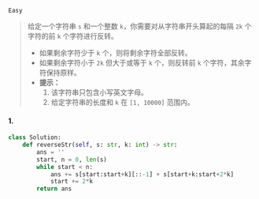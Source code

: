 `Easy`

> 给定一个字符串 `s` 和一个整数 `k`，你需要对从字符串开头算起的每隔 `2k` 个字符的前 `k` 个字符进行反转。
>
> - 如果剩余字符少于 `k` 个，则将剩余字符全部反转。
> - 如果剩余字符小于 `2k` 但大于或等于 `k` 个，则反转前 `k` 个字符，其余字符保持原样。
> - **提示：**
>     1. 该字符串只包含小写英文字母。
>     2. 给定字符串的长度和 `k` 在 `[1, 10000]` 范围内。

#### 1. 

```python
class Solution:
    def reverseStr(self, s: str, k: int) -> str:
        ans = ''
        start, n = 0, len(s)
        while start < n:
            ans += s[start:start+k][::-1] + s[start+k:start+2*k]
            start += 2*k
        return ans
```

